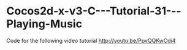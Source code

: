 Cocos2d-x-v3-C---Tutorial-31---Playing-Music
============================================

Code for the following video tutorial http://youtu.be/PpvQQKwCdi4
